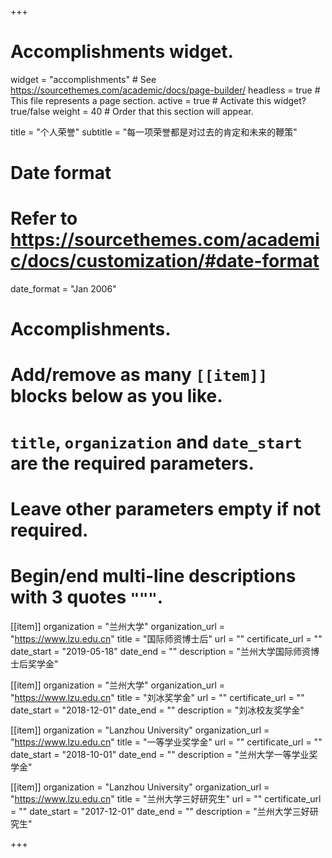 +++
# Accomplishments widget.
widget = "accomplishments"  # See https://sourcethemes.com/academic/docs/page-builder/
headless = true  # This file represents a page section.
active = true  # Activate this widget? true/false
weight = 40  # Order that this section will appear.

title = "个人荣誉"
subtitle = "每一项荣誉都是对过去的肯定和未来的鞭策"

# Date format
#   Refer to https://sourcethemes.com/academic/docs/customization/#date-format
date_format = "Jan 2006"

# Accomplishments.
#   Add/remove as many `[[item]]` blocks below as you like.
#   `title`, `organization` and `date_start` are the required parameters.
#   Leave other parameters empty if not required.
#   Begin/end multi-line descriptions with 3 quotes `"""`.

[[item]]
  organization = "兰州大学"
  organization_url = "https://www.lzu.edu.cn"
  title = "国际师资博士后"
  url = ""
  certificate_url = ""
  date_start = "2019-05-18"
  date_end = ""
  description = "兰州大学国际师资博士后奖学金"

[[item]]
  organization = "兰州大学"
  organization_url = "https://www.lzu.edu.cn"
  title = "刘冰奖学金"
  url = ""
  certificate_url = ""
  date_start = "2018-12-01"
  date_end = ""
  description = "刘冰校友奖学金"

[[item]]
  organization = "Lanzhou University"
  organization_url = "https://www.lzu.edu.cn"
  title = "一等学业奖学金"
  url = ""
  certificate_url = ""
  date_start = "2018-10-01"
  date_end = ""
  description = "兰州大学一等学业奖学金"
  
[[item]]
  organization = "Lanzhou University"
  organization_url = "https://www.lzu.edu.cn"
  title = "兰州大学三好研究生"
  url = ""
  certificate_url = ""
  date_start = "2017-12-01"
  date_end = ""
  description = "兰州大学三好研究生"

+++